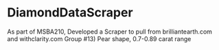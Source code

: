 # DiamondDataScraper
As part of MSBA210, Developed a Scraper to pull from brilliantearth.com and withclarity.com
Group #13) Pear shape, 0.7-0.89 carat range
